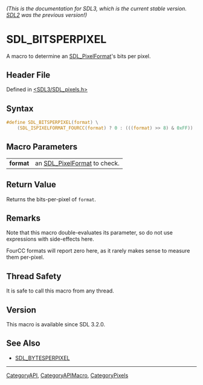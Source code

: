 ###### (This is the documentation for SDL3, which is the current stable version. [SDL2](https://wiki.libsdl.org/SDL2/) was the previous version!)
# SDL_BITSPERPIXEL

A macro to determine an [SDL_PixelFormat](SDL_PixelFormat)'s bits per pixel.

## Header File

Defined in [<SDL3/SDL_pixels.h>](https://github.com/libsdl-org/SDL/blob/main/include/SDL3/SDL_pixels.h)

## Syntax

```c
#define SDL_BITSPERPIXEL(format) \
    (SDL_ISPIXELFORMAT_FOURCC(format) ? 0 : (((format) >> 8) & 0xFF))
```

## Macro Parameters

|            |                                                 |
| ---------- | ----------------------------------------------- |
| **format** | an [SDL_PixelFormat](SDL_PixelFormat) to check. |

## Return Value

Returns the bits-per-pixel of `format`.

## Remarks

Note that this macro double-evaluates its parameter, so do not use
expressions with side-effects here.

FourCC formats will report zero here, as it rarely makes sense to measure
them per-pixel.

## Thread Safety

It is safe to call this macro from any thread.

## Version

This macro is available since SDL 3.2.0.

## See Also

- [SDL_BYTESPERPIXEL](SDL_BYTESPERPIXEL)

----
[CategoryAPI](CategoryAPI), [CategoryAPIMacro](CategoryAPIMacro), [CategoryPixels](CategoryPixels)

